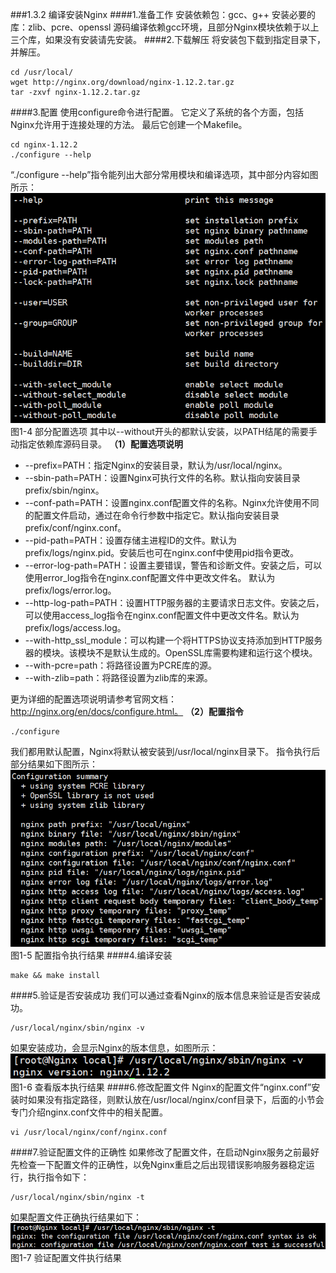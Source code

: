 ###1.3.2 编译安装Nginx
####1.准备工作
安装依赖包：gcc、g++
安装必要的库：zlib、pcre、openssl
源码编译依赖gcc环境，且部分Nginx模块依赖于以上三个库，如果没有安装请先安装。
####2.下载解压
将安装包下载到指定目录下，并解压。
```
cd /usr/local/
wget http://nginx.org/download/nginx-1.12.2.tar.gz
tar -zxvf nginx-1.12.2.tar.gz
```
####3.配置
使用configure命令进行配置。 它定义了系统的各个方面，包括Nginx允许用于连接处理的方法。 最后它创建一个Makefile。
```
cd nginx-1.12.2
./configure --help
```
“./configure --help”指令能列出大部分常用模块和编译选项，其中部分内容如图所示：
![](/assets/微信截图_20180130161627.png)
图1-4 部分配置选项
其中以--without开头的都默认安装，以PATH结尾的需要手动指定依赖库源码目录。
**（1）配置选项说明**
- --prefix=PATH：指定Nginx的安装目录，默认为/usr/local/nginx。
- --sbin-path=PATH：设置Nginx可执行文件的名称。默认指向安装目录prefix/sbin/nginx。
- --conf-path=PATH：设置nginx.conf配置文件的名称。Nginx允许使用不同的配置文件启动，通过在命令行参数中指定它。默认指向安装目录prefix/conf/nginx.conf。
- --pid-path=PATH：设置存储主进程ID的文件。默认为prefix/logs/nginx.pid。安装后也可在nginx.conf中使用pid指令更改。
- --error-log-path=PATH：设置主要错误，警告和诊断文件。安装之后，可以使用error_log指令在nginx.conf配置文件中更改文件名。 默认为prefix/logs/error.log。
- --http-log-path=PATH：设置HTTP服务器的主要请求日志文件。安装之后，可以使用access_log指令在nginx.conf配置文件中更改文件名。默认为prefix/logs/access.log。
- --with-http_ssl_module：可以构建一个将HTTPS协议支持添加到HTTP服务器的模块。该模块不是默认生成的。OpenSSL库需要构建和运行这个模块。
- --with-pcre=path：将路径设置为PCRE库的源。
- --with-zlib=path：将路径设置为zlib库的来源。

更为详细的配置选项说明请参考官网文档：http://nginx.org/en/docs/configure.html。
**（2）配置指令**
```
./configure
```
我们都用默认配置，Nginx将默认被安装到/usr/local/nginx目录下。
指令执行后部分结果如下图所示：
![](/assets/微信截图_20180205102418.png)
图1-5 配置指令执行结果
####4.编译安装
```
make && make install
```
####5.验证是否安装成功
我们可以通过查看Nginx的版本信息来验证是否安装成功。
```
/usr/local/nginx/sbin/nginx -v
```
如果安装成功，会显示Nginx的版本信息，如图所示：
![](/assets/QQ截图20180129112114.png)
图1-6 查看版本执行结果
####6.修改配置文件
Nginx的配置文件“nginx.conf”安装时如果没有指定路径，则默认放在/usr/local/nginx/conf目录下，后面的小节会专门介绍nginx.conf文件中的相关配置。
```
vi /usr/local/nginx/conf/nginx.conf
```
####7.验证配置文件的正确性
如果修改了配置文件，在启动Nginx服务之前最好先检查一下配置文件的正确性，以免Nginx重启之后出现错误影响服务器稳定运行，执行指令如下：
```
/usr/local/nginx/sbin/nginx -t
```
如果配置文件正确执行结果如下：
![](/assets/QQ截图20180129113117.png)
图1-7 验证配置文件执行结果